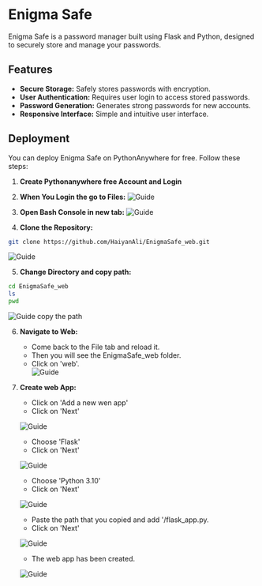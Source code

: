 # Enigma Safe

Enigma Safe is a password manager built using Flask and Python, designed to securely store and manage your passwords.

## Features

- **Secure Storage:** Safely stores passwords with encryption.
- **User Authentication:** Requires user login to access stored passwords.
- **Password Generation:** Generates strong passwords for new accounts.
- **Responsive Interface:** Simple and intuitive user interface.

## Deployment

You can deploy Enigma Safe on PythonAnywhere for free. Follow these steps:
1. **Create Pythonanywhere free Account and Login**
2. **When You Login the go to Files:**
![Guide](https://haiyanali.github.io/pfotfolio_static/images/enigma_Safe_guide/01.jpg)

3. **Open Bash Console in new tab:**
![Guide](https://haiyanali.github.io/pfotfolio_static/images/enigma_Safe_guide/02.jpg)

4.  **Clone the Repository:**
   ```bash
   git clone https://github.com/HaiyanAli/EnigmaSafe_web.git
```
![Guide](https://haiyanali.github.io/pfotfolio_static/images/enigma_Safe_guide/03.jpg)

5.  **Change Directory and copy path:**
   ```bash
   cd EnigmaSafe_web
ls
pwd
```
![Guide](https://haiyanali.github.io/pfotfolio_static/images/enigma_Safe_guide/05.jpg)
copy the path


6.  **Navigate to Web:**  
    - Come back to the File tab and reload it.   
    - Then you will see the EnigmaSafe_web folder.   
    - Click on 'web'.  
![Guide](https://haiyanali.github.io/pfotfolio_static/images/enigma_Safe_guide/06.jpg)



7.  **Create web App:**    
    - Click on 'Add a new wen app'  
    - Click on 'Next'  

    ![Guide](https://haiyanali.github.io/pfotfolio_static/images/enigma_Safe_guide/07.jpg)

    - Choose 'Flask'  
    - Click on 'Next' 

    ![Guide](https://haiyanali.github.io/pfotfolio_static/images/enigma_Safe_guide/08.jpg)


    - Choose 'Python 3.10'  
    - Click on 'Next' 

    ![Guide](https://haiyanali.github.io/pfotfolio_static/images/enigma_Safe_guide/09.jpg)

    - Paste the path that you copied and add '/flask_app.py.  
    - Click on 'Next' 

    ![Guide](https://haiyanali.github.io/pfotfolio_static/images/enigma_Safe_guide/10.jpg)

    - The web app has been created. 

    ![Guide](https://haiyanali.github.io/pfotfolio_static/images/enigma_Safe_guide/11.jpg)




